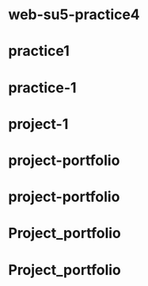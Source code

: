 # web-su5-practice4
# practice1
# practice-1
# project-1
# project-portfolio
# project-portfolio
# Project_portfolio
# Project_portfolio
